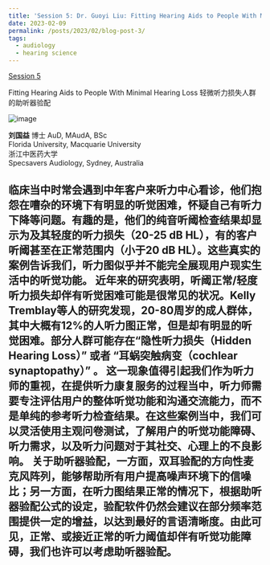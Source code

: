 ```yaml
---
title: 'Session 5: Dr. Guoyi Liu: Fitting Hearing Aids to People With Minimal Hearing Loss'
date: 2023-02-09
permalink: /posts/2023/02/blog-post-3/
tags:
  - audiology
  - hearing science
---
```


[Session 5](https://www.bilibili.com/video/BV1Lr421H7hJ/?spm_id_from=333.999.0.0)

Fitting Hearing Aids to People With Minimal Hearing Loss
轻微听力损失人群的助听器验配

![image](https://github.com/sqgwang/sqgwang.github.io/assets/126608806/c46d5bda-35c4-49d2-b8fe-5a087c97a349)

**刘国益** 博士 AuD, MAudA, BSc
<br>Florida University, Macquarie University 
<br>浙江中医药大学
<br>Specsavers Audiology, Sydney, Australia

临床当中时常会遇到中年客户来听力中心看诊，他们抱怨在嘈杂的环境下有明显的听觉困难，怀疑自己有听力下降等问题。有趣的是，他们的纯音听阈检查结果却显示为及其轻度的听力损失（20-25 dB HL），有的客户听阈甚至在正常范围内（小于20 dB HL）。这些真实的案例告诉我们，听力图似乎并不能完全展现用户现实生活中的听觉功能。
近年来的研究表明，听阈正常/轻度听力损失却伴有听觉困难可能是很常见的状况。Kelly Tremblay等人的研究发现，20-80周岁的成人群体，其中大概有12%的人听力图正常，但是却有明显的听觉困难。部分人群可能存在“隐性听力损失（Hidden Hearing Loss）” 或者 “耳蜗突触病变（cochlear synaptopathy）” 。
这一现象值得引起我们作为听力师的重视，在提供听力康复服务的过程当中，听力师需要专注评估用户的整体听觉功能和沟通交流能力，而不是单纯的参考听力检查结果。在这些案例当中，我们可以灵活使用主观问卷测试，了解用户的听觉功能障碍、听力需求，以及听力问题对于其社交、心理上的不良影响。
关于助听器验配，一方面，双耳验配的方向性麦克风阵列，能够帮助所有用户提高噪声环境下的信噪比；另一方面，在听力图结果正常的情况下，根据助听器验配公式的设定，验配软件仍然会建议在部分频率范围提供一定的增益，以达到最好的言语清晰度。由此可见，正常、或接近正常的听力阈值却伴有听觉功能障碍，我们也许可以考虑助听器验配。
------
